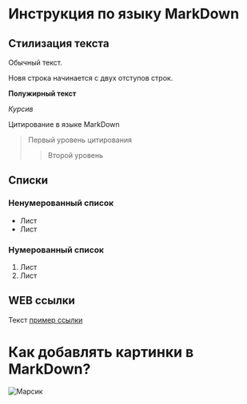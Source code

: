 # Инструкция по языку MarkDown

## Стилизация текста

Обычный текст.

Новя строка начинается с двух отступов строк.

**Полужирный текст**

*Курсив*

Цитирование в языке MarkDown
> Первый уровень цитирования
>> Второй уровень

## Списки
### Ненумерованный список
* Лист
* Лист  

### Нумерованный список
1. Лист
2. Лист

## WEB ссылки
Текст [пример ссылки](http.example.com "Всплывающая ссылка")

# Как добавлять картинки в MarkDown?
![Марсик](mars.jpg)